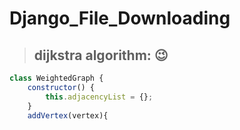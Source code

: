 # Django_File_Downloading



> ## dijkstra algorithm: :wink:
``` js
class WeightedGraph {
    constructor() {
        this.adjacencyList = {};
    }
    addVertex(vertex){
